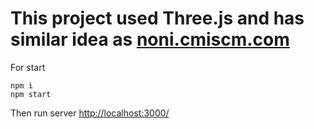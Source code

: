 # This project used Three.js and has similar idea as [noni.cmiscm.com](https://noni.cmiscm.com/)

For start

```
npm i
npm start
```

Then run server [http://localhost:3000/](http://localhost:3000/)